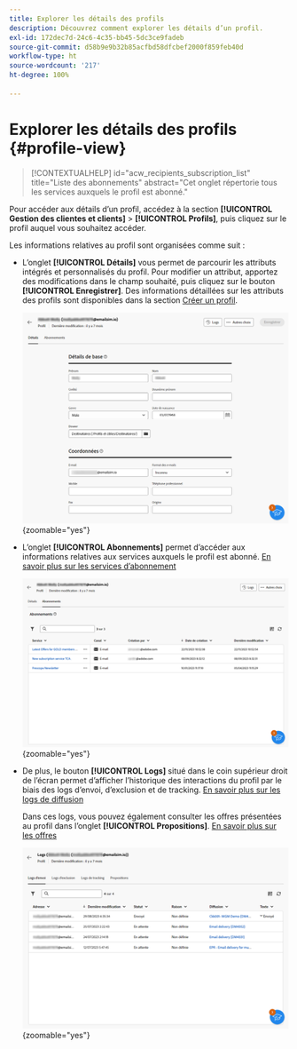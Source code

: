 ```yaml
---
title: Explorer les détails des profils
description: Découvrez comment explorer les détails d’un profil.
exl-id: 172dec7d-24c6-4c35-bb45-5dc3ce9fadeb
source-git-commit: d58b9e9b32b85acfbd58dfcbef2000f859feb40d
workflow-type: ht
source-wordcount: '217'
ht-degree: 100%

---
```


# Explorer les détails des profils {#profile-view}

>[!CONTEXTUALHELP]
>id="acw_recipients_subscription_list"
>title="Liste des abonnements"
>abstract="Cet onglet répertorie tous les services auxquels le profil est abonné."

Pour accéder aux détails d’un profil, accédez à la section **[!UICONTROL Gestion des clientes et clients]** > **[!UICONTROL Profils]**, puis cliquez sur le profil auquel vous souhaitez accéder.

Les informations relatives au profil sont organisées comme suit :

* L’onglet **[!UICONTROL Détails]** vous permet de parcourir les attributs intégrés et personnalisés du profil. Pour modifier un attribut, apportez des modifications dans le champ souhaité, puis cliquez sur le bouton **[!UICONTROL Enregistrer]**. Des informations détaillées sur les attributs des profils sont disponibles dans la section [Créer un profil](create-profile.md).

  ![Capture d’écran affichant l’onglet Détails du profil, y compris les attributs intégrés et personnalisés.](assets/profile-details.png){zoomable="yes"}

* L’onglet **[!UICONTROL Abonnements]** permet d’accéder aux informations relatives aux services auxquels le profil est abonné. [En savoir plus sur les services d’abonnement](manage-services.md)

  ![Capture d’écran affichant l’onglet Abonnements et répertoriant les services auxquels le profil est abonné.](assets/profile-subscriptions.png){zoomable="yes"}

* De plus, le bouton **[!UICONTROL Logs]** situé dans le coin supérieur droit de l’écran permet d’afficher l’historique des interactions du profil par le biais des logs d’envoi, d’exclusion et de tracking. [En savoir plus sur les logs de diffusion](../monitor/delivery-logs.md)

  Dans ces logs, vous pouvez également consulter les offres présentées au profil dans l’onglet **[!UICONTROL Propositions]**. [En savoir plus sur les offres](../msg/offers.md)

  ![Capture d’écran affichant l’onglet Logs, y compris les logs d’envoi, d’exclusion et de tracking, ainsi que l’onglet Propositions pour la révision des offres.](assets/profile-logs.png){zoomable="yes"}